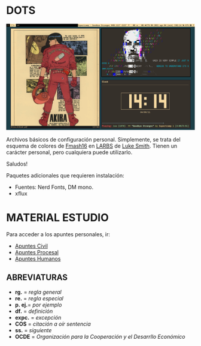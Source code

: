 # DOTS

![Alt text](screenshot.png?raw=true "DOTS")


Archivos básicos de configuración personal. Simplemente, se trata del esquema de colores de [Fmash16](https://github.com/fmash16/dotfiles) en [LARBS](https://larbs.xyz/) de [Luke Smith](https://lukesmith.xyz/). Tienen un carácter personal, pero cualquiera puede utilizarlo.

Saludos!

Paquetes adicionales que requieren instalación:
* Fuentes: Nerd Fonts, DM mono.
* xflux



# MATERIAL ESTUDIO


Para acceder a los apuntes personales, ir:

* [Apuntes Civil](https://github.com/lucascfernandez/dots/blob/main/vimwiki/vimwiki/civil.md)
* [Apuntes Procesal](https://github.com/lucascfernandez/dots/blob/main/vimwiki/vimwiki/procesal.md)
* [Apuntes Humanos](https://github.com/lucascfernandez/dots/blob/main/vimwiki/vimwiki/humanos.md)


## ABREVIATURAS

+ **rg.**   = *regla general*
+ **re.**   = *regla especial*
+ **p. ej.**= *por ejemplo*
+ **df.**   = *definición*
+ **expc.** = *excepción*
+ **COS**   = *citación a oír sentencia*
+ **ss.**   = *siguiente*
+ **OCDE**  = *Organización para la Cooperación y el Desarrllo Económico*
